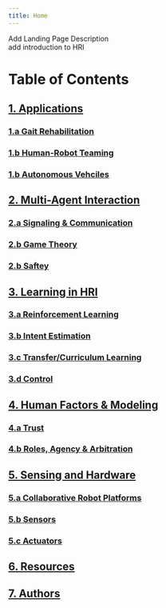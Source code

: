 ```yaml
---
title: Home
---
```


Add Landing Page Description \
add introduction to HRI

# Table of Contents
## [1. Applications](/Applications/Applications_Home.md) 
### [1.a Gait Rehabilitation](/Applications/Gait_Rehab.md) 
### [1.b Human-Robot Teaming](/Applications/HRT.md) 
### [1.b Autonomous Vehciles](/Applications/AV.md) 

## [2. Multi-Agent Interaction](/Multi_Agent_Interaction/Multi_Agent_Interaction_Home.md) 
### [2.a Signaling & Communication](/Multi_Agent_Interaction/Signaling.md) 
### [2.b Game Theory](/Multi_Agent_Interaction/GT.md) 
### [2.b Saftey](/Multi_Agent_Interaction/Saftey.md) 

## [3. Learning in HRI](/Learning/Learning_Home.md) 
### [3.a Reinforcement Learning](/Learning/RL.md) 
### [3.b Intent Estimation](/Learning/Intent.md) 
### [3.c Transfer/Curriculum Learning](/Learning/Transfer.md) 
### [3.d Control](/Learning/Control.md) 

## [4. Human Factors & Modeling](/Human_Modeling/Human_Modeling_Home.md) 
### [4.a Trust](/Human_Modeling/Trust.md) 
### [4.b Roles, Agency & Arbitration](/Human_Modeling/Roles.md) 

## [5. Sensing and Hardware](/Sensing_And_Hardware/Sensing_And_Hardware_Home.md) 
### [5.a Collaborative Robot Platforms](/Sensing_And_Hardware/Robots.md) 
### [5.b Sensors](/Sensing_And_Hardware/Sensors.md) 
### [5.c Actuators](/Sensing_And_Hardware/Actuators.md) 

## [6. Resources](/Resources/Resources_Home.md) 
## [7. Authors](/Authors/Authors_Home.md) 
